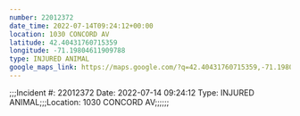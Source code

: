 ```yaml
---
number: 22012372
date_time: 2022-07-14T09:24:12+00:00
location: 1030 CONCORD AV
latitude: 42.40431760715359
longitude: -71.19804611909788
type: INJURED ANIMAL
google_maps_link: https://maps.google.com/?q=42.40431760715359,-71.19804611909788
---
```


;;;Incident #: 22012372  Date: 2022-07-14 09:24:12   Type: INJURED ANIMAL;;;Location: 1030 CONCORD AV;;;;;;
